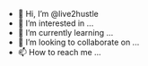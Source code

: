 - 👋 Hi, I’m @live2hustle
- 👀 I’m interested in ...
- 🌱 I’m currently learning ...
- 💞️ I’m looking to collaborate on ...
- 📫 How to reach me ...

<!---
live2hustle/live2hustle is a ✨ special ✨ repository because its `README.md` (this file) appears on your GitHub profile.
You can click the Preview link to take a look at your changes.
--->
